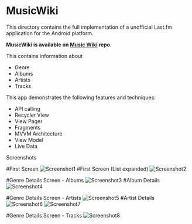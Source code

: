 # MusicWiki

This directory contains the full implementation of a unofficial Last.fm application for
the Android platform.

__MusicWiki is available on [Music Wiki](https://github.com/vansh-tandon/MusicWiki.git)
repo.__

This contains information about
* Genre
* Albums
* Artists
* Tracks

This app demonstrates the following features and techniques:
* API calling
* Recycler View
* View Pager
* Fragments
* MVVM Architecture
* View Model
* Live Data

Screenshots

#First Screen
![Screenshot1](screenshots/First.png)
#First Screen (List expanded)
![Screenshot2](screenshots/Second.png)

#Genre Details Screen - Albums
![Screenshot3](screenshots/Third.png)
#Album Details
![Screenshot4](screenshots/Fourth.jpg)

#Genre Details Screen - Artists
![Screenshot5](screenshots/fifth.png)
#Artist Details
![Screenshot6](screenshots/sixth.png)
![Screenshot7](screenshots/seventh.png)

#Genre Details Screen - Tracks
![Screenshot8](screenshots/eigth.png)








 
 
